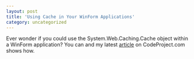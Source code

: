 ```yaml
---
layout: post
title: 'Using Cache in Your WinForm Applications'
category: uncategorized
---
```


Ever wonder if you could use the System.Web.Caching.Cache object within a WinForm application?  You can and my latest <a href="http://www.codeproject.com/csharp/cacheinwinformapps.asp">article</a> on CodeProject.com shows how.
<br />
<br />
<br />
